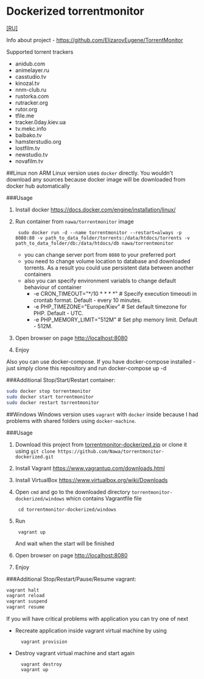 Dockerized torrentmonitor
========
[[RU]](./README-RU.md)

Info about project - https://github.com/ElizarovEugene/TorrentMonitor

Supported torrent trackers
* anidub.com
* animelayer.ru
* casstudio.tv
* kinozal.tv
* nnm-club.ru
* rustorka.com
* rutracker.org
* rutor.org
* tfile.me
* tracker.0day.kiev.ua
* tv.mekc.info
* baibako.tv
* hamsterstudio.org
* lostfilm.tv
* newstudio.tv
* novafilm.tv

##Linux non ARM
Linux version uses `docker` directly. You wouldn't download any sources because docker image will be downloaded from docker hub automatically

###Usage
1. Install docker https://docs.docker.com/engine/installation/linux/
2. Run container from `nawa/torrentmonitor` image

		sudo docker run -d --name torrentmonitor --restart=always -p 8080:80 -v path_to_data_folder/torrents:/data/htdocs/torrents -v path_to_data_folder/db:/data/htdocs/db nawa/torrentmonitor

	* you can change server port from `8080` to your preferred port
	* you need to change volume location to database and downloaded torrents. As a result you could use persistent data between another containers
	* also you can specify environment variabls to change default behaviour of container 
		* -e CRON_TIMEOUT="*/10 * * * *" # Specify execution timeouti in crontab format. Default - every 10 minutes.
		* -e PHP_TIMEZONE="Europe/Kiev" # Set default timezone for PHP. Default - UTC.
		* -e PHP_MEMORY_LIMIT="512M" # Set php memory limit. Default - 512M.

3. Open browser on page [http://localhost:8080](http://localhost:8080)
4. Enjoy

Also you can use docker-compose.
If you have docker-compose installed - just simply clone this repository and run docker-compose up -d

###Additional
Stop/Start/Restart container:
```bash
sudo docker stop torrentmonitor
sudo docker start torrentmonitor
sudo docker restart torrentmonitor
```

##Windows
Windows version uses `vagrant` with `docker` inside because I had problems with shared folders using `docker-machine`.

###Usage

1. Download this project from [torrentmonitor-dockerized.zip](https://github.com/Nawa/torrentmonitor-dockerized/archive/master.zip) or clone it using `git clone https://github.com/Nawa/torrentmonitor-dockerized.git`
2. Install Vagrant https://www.vagrantup.com/downloads.html
3. Install VirtualBox https://www.virtualbox.org/wiki/Downloads
4. Open `cmd` and go to the downloaded directory `torrentmonitor-dockerized/windows` whicn contains Vagrantfile file

		cd torrentmonitor-dockerized/windows
5. Run

		vagrant up

	And wait when the start will be finished
6. Open browser on page [http://localhost:8080](http://localhost:8080)
7. Enjoy

###Additional
Stop/Restart/Pause/Resume vagrant:
```bash
vagrant halt
vagrant reload
vagrant suspend
vagrant resume
```

If you will have critical problems with application you can try one of next
* Recreate application inside vagrant virtual machine by using

		vagrant provision

* Destroy vagrant virtual machine and start again

		vagrant destroy
		vagrant up
